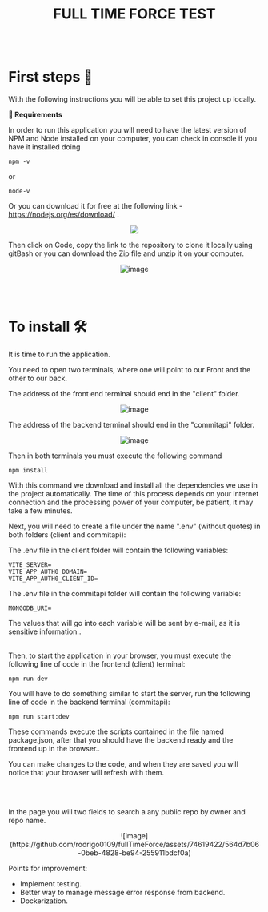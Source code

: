 <div align="center">
<h1> FULL TIME FORCE TEST </h1>
</div>

<br>
<br>
<h1> First steps 🚀 </h1>

With the following instructions you will be able to set this project up locally.

**📑    Requirements**

In order to run this application you will need to have the latest version of NPM and Node installed on your computer, you can check in console if you have it installed doing 

```
npm -v
```
or

``` 
node-v
```

Or you can download it for free at the following link - <https://nodejs.org/es/download/> .


<div align="center">

![](./Readme/Aspose.Words.ea102fbd-e677-478a-991b-66b51ee3534b.002.png)

</div>

Then click on Code, copy the link to the repository to clone it locally using gitBash or you can download the Zip file and unzip it on your computer.

<div align="center">

![image](https://github.com/rodrigo0109/fullTimeForce/assets/74619422/eb3d40a3-5de0-49b6-93ca-78b73ba2265c)

</div>

<br>
<br>
<h1>To install 🛠 </h1>

It is time to run the application.

You need to open two terminals, where one will point to our Front and the other to our back.

The address of the front end terminal should end in the "client" folder.
<div align="center">

![image](https://github.com/rodrigo0109/fullTimeForce/assets/74619422/0934d60a-2949-4afd-b921-a0e378aca4f5)

</div>

The address of the backend terminal should end in the "commitapi" folder.
<div align="center">

![image](https://github.com/rodrigo0109/fullTimeForce/assets/74619422/d32e82f8-943b-4bce-91a9-6a1aac694a0b)

</div>


Then in both terminals you must execute the following command

```
npm install
```

With this command we download and install all the dependencies we use in the project automatically. The time of this process depends on your internet connection and the processing power of your computer, be patient, it may take a few minutes.

Next, you will need to create a file under the name ".env" (without quotes) in both folders (client and commitapi):

The .env file in the client folder will contain the following variables:

```
VITE_SERVER=
VITE_APP_AUTH0_DOMAIN=
VITE_APP_AUTH0_CLIENT_ID=

```

The .env file in the commitapi folder will contain the following variable:

```
MONGODB_URI=

```
The values that will go into each variable will be sent by e-mail, as it is sensitive information..
<br>
<br>


Then, to start the application in your browser, you must execute the following line of code in the frontend (client) terminal:

```
npm run dev
```


You will have to do something similar to start the server, run the following line of code in the backend terminal (commitapi):

```
npm run start:dev
```

These commands execute the scripts contained in the file named package.json, after that you should have the backend ready and the frontend up in the browser..

You can make changes to the code, and when they are saved you will notice that your browser will refresh with them.

<br>
<br>

In the page you will two fields to search a any public repo by owner and repo name.
<div align="center">
![image](https://github.com/rodrigo0109/fullTimeForce/assets/74619422/564d7b06-0beb-4828-be94-255911bdcf0a)
</div>

Points for improvement:

- Implement testing.
- Better way to manage message error response from backend.
- Dockerization.
